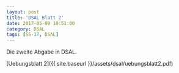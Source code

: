 ```yaml
---
layout: post
title: 'DSAL Blatt 2'
date: 2017-05-09 10:51:00
category: DSAL
tags: [SS-17, DSAL]
---
```


Die zweite Abgabe in DSAL.

[Uebungsblatt 2]({{ site.baseurl }}/assets/dsal/uebungsblatt2.pdf)

